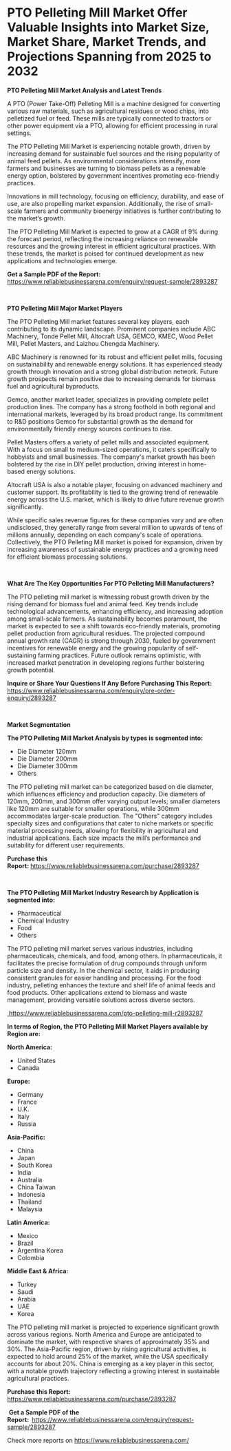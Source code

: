 <p><h1>PTO Pelleting Mill Market Offer Valuable Insights into Market Size, Market Share, Market Trends, and Projections Spanning from 2025 to 2032</h1></p><p><strong>PTO Pelleting Mill Market Analysis and Latest Trends</strong></p>
<p><p>A PTO (Power Take-Off) Pelleting Mill is a machine designed for converting various raw materials, such as agricultural residues or wood chips, into pelletized fuel or feed. These mills are typically connected to tractors or other power equipment via a PTO, allowing for efficient processing in rural settings. </p><p>The PTO Pelleting Mill Market is experiencing notable growth, driven by increasing demand for sustainable fuel sources and the rising popularity of animal feed pellets. As environmental considerations intensify, more farmers and businesses are turning to biomass pellets as a renewable energy option, bolstered by government incentives promoting eco-friendly practices. </p><p>Innovations in mill technology, focusing on efficiency, durability, and ease of use, are also propelling market expansion. Additionally, the rise of small-scale farmers and community bioenergy initiatives is further contributing to the market’s growth. </p><p>The PTO Pelleting Mill Market is expected to grow at a CAGR of 9% during the forecast period, reflecting the increasing reliance on renewable resources and the growing interest in efficient agricultural practices. With these trends, the market is poised for continued development as new applications and technologies emerge.</p></p>
<p><strong>Get a Sample PDF of the Report:&nbsp;</strong> <a href="https://www.reliablebusinessarena.com/enquiry/request-sample/2893287?utm_campaign=2488&utm_medium=2&utm_source=Github&utm_content=ia&utm_term=15032025&utm_id=pto-pelleting-mill">https://www.reliablebusinessarena.com/enquiry/request-sample/2893287</a></p>
<p>&nbsp;</p>
<p><strong>PTO Pelleting Mill Major Market Players</strong></p>
<p><p>The PTO Pelleting Mill market features several key players, each contributing to its dynamic landscape. Prominent companies include ABC Machinery, Tonde Pellet Mill, Altocraft USA, GEMCO, KMEC, Wood Pellet Mill, Pellet Masters, and Laizhou Chengda Machinery.</p><p>ABC Machinery is renowned for its robust and efficient pellet mills, focusing on sustainability and renewable energy solutions. It has experienced steady growth through innovation and a strong global distribution network. Future growth prospects remain positive due to increasing demands for biomass fuel and agricultural byproducts.</p><p>Gemco, another market leader, specializes in providing complete pellet production lines. The company has a strong foothold in both regional and international markets, leveraged by its broad product range. Its commitment to R&D positions Gemco for substantial growth as the demand for environmentally friendly energy sources continues to rise.</p><p>Pellet Masters offers a variety of pellet mills and associated equipment. With a focus on small to medium-sized operations, it caters specifically to hobbyists and small businesses. The company's market growth has been bolstered by the rise in DIY pellet production, driving interest in home-based energy solutions.</p><p>Altocraft USA is also a notable player, focusing on advanced machinery and customer support. Its profitability is tied to the growing trend of renewable energy across the U.S. market, which is likely to drive future revenue growth significantly.</p><p>While specific sales revenue figures for these companies vary and are often undisclosed, they generally range from several million to upwards of tens of millions annually, depending on each company's scale of operations. Collectively, the PTO Pelleting Mill market is poised for expansion, driven by increasing awareness of sustainable energy practices and a growing need for efficient biomass processing solutions.</p></p>
<p>&nbsp;</p>
<p><strong>What Are The Key Opportunities For PTO Pelleting Mill Manufacturers?</strong></p>
<p><p>The PTO pelleting mill market is witnessing robust growth driven by the rising demand for biomass fuel and animal feed. Key trends include technological advancements, enhancing efficiency, and increasing adoption among small-scale farmers. As sustainability becomes paramount, the market is expected to see a shift towards eco-friendly materials, promoting pellet production from agricultural residues. The projected compound annual growth rate (CAGR) is strong through 2030, fueled by government incentives for renewable energy and the growing popularity of self-sustaining farming practices. Future outlook remains optimistic, with increased market penetration in developing regions further bolstering growth potential.</p></p>
<p><strong>Inquire or Share Your Questions If Any Before Purchasing This Report:</strong> <a href="https://www.reliablebusinessarena.com/enquiry/pre-order-enquiry/2893287?utm_campaign=2488&utm_medium=2&utm_source=Github&utm_content=ia&utm_term=15032025&utm_id=pto-pelleting-mill">https://www.reliablebusinessarena.com/enquiry/pre-order-enquiry/2893287</a></p>
<p>&nbsp;</p>
<p><strong>Market Segmentation</strong></p>
<p><strong>The PTO Pelleting Mill Market Analysis by types is segmented into:</strong></p>
<p><ul><li>Die Diameter 120mm</li><li>Die Diameter 200mm</li><li>Die Diameter 300mm</li><li>Others</li></ul></p>
<p><p>The PTO pelleting mill market can be categorized based on die diameter, which influences efficiency and production capacity. Die diameters of 120mm, 200mm, and 300mm offer varying output levels; smaller diameters like 120mm are suitable for smaller operations, while 300mm accommodates larger-scale production. The "Others" category includes specialty sizes and configurations that cater to niche markets or specific material processing needs, allowing for flexibility in agricultural and industrial applications. Each size impacts the mill’s performance and suitability for different user requirements.</p></p>
<p><strong>Purchase this Report:&nbsp;</strong><a href="https://www.reliablebusinessarena.com/purchase/2893287?utm_campaign=2488&utm_medium=2&utm_source=Github&utm_content=ia&utm_term=15032025&utm_id=pto-pelleting-mill">https://www.reliablebusinessarena.com/purchase/2893287</a></p>
<p>&nbsp;</p>
<p><strong>The PTO Pelleting Mill Market Industry Research by Application is segmented into:</strong></p>
<p><ul><li>Pharmaceutical</li><li>Chemical Industry</li><li>Food</li><li>Others</li></ul></p>
<p><p>The PTO pelleting mill market serves various industries, including pharmaceuticals, chemicals, and food, among others. In pharmaceuticals, it facilitates the precise formulation of drug compounds through uniform particle size and density. In the chemical sector, it aids in producing consistent granules for easier handling and processing. For the food industry, pelleting enhances the texture and shelf life of animal feeds and food products. Other applications extend to biomass and waste management, providing versatile solutions across diverse sectors.</p></p>
<p><a href="https://www.reliablebusinessarena.com/pto-pelleting-mill-r2893287?utm_campaign=2488&utm_medium=2&utm_source=Github&utm_content=ia&utm_term=15032025&utm_id=pto-pelleting-mill">&nbsp;https://www.reliablebusinessarena.com/pto-pelleting-mill-r2893287</a></p>
<p><strong>In terms of Region, the PTO Pelleting Mill Market Players available by Region are:</strong></p>
<p>
    <p> <strong> North America: </strong>
        <ul>
            <li>United States</li>
            <li>Canada</li>
        </ul>
        </p> 
    <p> <strong> Europe: </strong>
        <ul>
            <li>Germany</li>
            <li>France</li>
            <li>U.K.</li>
            <li>Italy</li>
            <li>Russia</li>
        </ul>
        </p> 
    <p> <strong> Asia-Pacific: </strong>
        <ul>
            <li>China</li>
            <li>Japan</li>
            <li>South Korea</li>
            <li>India</li>
            <li>Australia</li>
            <li>China Taiwan</li>
            <li>Indonesia</li>
            <li>Thailand</li>
            <li>Malaysia</li>
        </ul>
        </p> 
    <p> <strong> Latin America: </strong>
        <ul>
            <li>Mexico</li>
            <li>Brazil</li>
            <li>Argentina Korea</li>
            <li>Colombia</li>
        </ul>
        </p> 
    <p> <strong> Middle East & Africa: </strong>
        <ul>
            <li>Turkey</li>
            <li>Saudi</li>
            <li>Arabia</li>
            <li>UAE</li>
            <li>Korea</li>
        </ul>
    </p>
    </p>
<p><p>The PTO pelleting mill market is projected to experience significant growth across various regions. North America and Europe are anticipated to dominate the market, with respective shares of approximately 35% and 30%. The Asia-Pacific region, driven by rising agricultural activities, is expected to hold around 25% of the market, while the USA specifically accounts for about 20%. China is emerging as a key player in this sector, with a notable growth trajectory reflecting a growing interest in sustainable agricultural practices.</p></p>
<p><strong>Purchase this Report: </strong><a href="https://www.reliablebusinessarena.com/purchase/2893287?utm_campaign=2488&utm_medium=2&utm_source=Github&utm_content=ia&utm_term=15032025&utm_id=pto-pelleting-mill">https://www.reliablebusinessarena.com/purchase/2893287</a></p>
<p>&nbsp;<strong>Get a Sample PDF of the Report:&nbsp;&nbsp;</strong><a href="https://www.reliablebusinessarena.com/enquiry/request-sample/2893287?utm_campaign=2488&utm_medium=2&utm_source=Github&utm_content=ia&utm_term=15032025&utm_id=pto-pelleting-mill">https://www.reliablebusinessarena.com/enquiry/request-sample/2893287</a></p>
<p><strong></strong></p>
<p>Check more reports on <a href="https://www.reliablebusinessarena.com/?utm_campaign=2488&utm_medium=2&utm_source=Github&utm_content=ia&utm_term=15032025&utm_id=pto-pelleting-mill">https://www.reliablebusinessarena.com/</a></p>